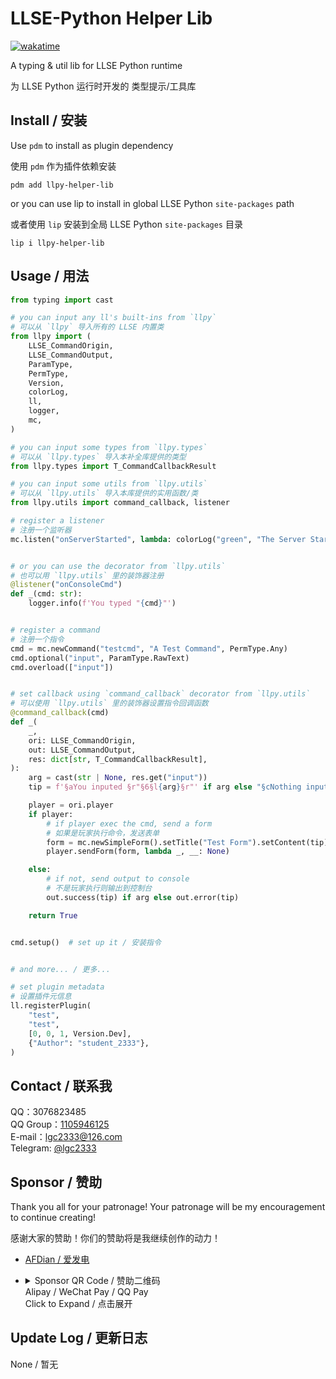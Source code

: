 <!-- markdownlint-disable MD033 MD036 -->

# LLSE-Python Helper Lib

[![wakatime](https://wakatime.com/badge/user/b61b0f9a-f40b-4c82-bc51-0a75c67bfccf/project/dcd72d53-ac99-4567-a96a-e3de0d0b6836.svg)](https://wakatime.com/badge/user/b61b0f9a-f40b-4c82-bc51-0a75c67bfccf/project/dcd72d53-ac99-4567-a96a-e3de0d0b6836)

A typing & util lib for LLSE Python runtime

为 LLSE Python 运行时开发的 类型提示/工具库

## Install / 安装

Use `pdm` to install as plugin dependency

使用 `pdm` 作为插件依赖安装

```shell
pdm add llpy-helper-lib
```

or you can use lip to install in global LLSE Python `site-packages` path

或者使用 `lip` 安装到全局 LLSE Python `site-packages` 目录

```shell
lip i llpy-helper-lib
```

## Usage / 用法

```py
from typing import cast

# you can input any ll's built-ins from `llpy`
# 可以从 `llpy` 导入所有的 LLSE 内置类
from llpy import (
    LLSE_CommandOrigin,
    LLSE_CommandOutput,
    ParamType,
    PermType,
    Version,
    colorLog,
    ll,
    logger,
    mc,
)

# you can input some types from `llpy.types`
# 可以从 `llpy.types` 导入本补全库提供的类型
from llpy.types import T_CommandCallbackResult

# you can input some utils from `llpy.utils`
# 可以从 `llpy.utils` 导入本库提供的实用函数/类
from llpy.utils import command_callback, listener

# register a listener
# 注册一个监听器
mc.listen("onServerStarted", lambda: colorLog("green", "The Server Started!"))


# or you can use the decorator from `llpy.utils`
# 也可以用 `llpy.utils` 里的装饰器注册
@listener("onConsoleCmd")
def _(cmd: str):
    logger.info(f'You typed "{cmd}"')


# register a command
# 注册一个指令
cmd = mc.newCommand("testcmd", "A Test Command", PermType.Any)
cmd.optional("input", ParamType.RawText)
cmd.overload(["input"])


# set callback using `command_callback` decorator from `llpy.utils`
# 可以使用 `llpy.utils` 里的装饰器设置指令回调函数
@command_callback(cmd)
def _(
    _,
    ori: LLSE_CommandOrigin,
    out: LLSE_CommandOutput,
    res: dict[str, T_CommandCallbackResult],
):
    arg = cast(str | None, res.get("input"))
    tip = f'§aYou inputed §r"§6§l{arg}§r"' if arg else "§cNothing inputted!"

    player = ori.player
    if player:
        # if player exec the cmd, send a form
        # 如果是玩家执行命令，发送表单
        form = mc.newSimpleForm().setTitle("Test Form").setContent(tip)
        player.sendForm(form, lambda _, __: None)

    else:
        # if not, send output to console
        # 不是玩家执行则输出到控制台
        out.success(tip) if arg else out.error(tip)

    return True


cmd.setup()  # set up it / 安装指令


# and more... / 更多...

# set plugin metadata
# 设置插件元信息
ll.registerPlugin(
    "test",
    "test",
    [0, 0, 1, Version.Dev],
    {"Author": "student_2333"},
)
```

## Contact / 联系我

QQ：3076823485  
QQ Group：[1105946125](https://jq.qq.com/?_wv=1027&k=Z3n1MpEp)  
E-mail：<lgc2333@126.com>  
Telegram: [@lgc2333](https://t.me/lgc2333)

## Sponsor / 赞助

Thank you all for your patronage! Your patronage will be my encouragement to continue creating!

感谢大家的赞助！你们的赞助将是我继续创作的动力！

- [AFDian / 爱发电](https://afdian.net/@lgc2333)
- <details>
    <summary>
      Sponsor QR Code / 赞助二维码<br />
      Alipay / WeChat Pay / QQ Pay<br />
      Click to Expand / 点击展开
    </summary>

  ![讨饭](https://raw.githubusercontent.com/lgc2333/ShigureBotMenu/master/src/imgs/sponsor.png)

  </details>

## Update Log / 更新日志

None / 暂无
